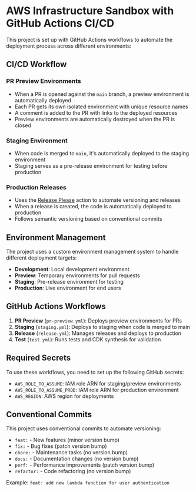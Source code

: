 # AWS Infrastructure Sandbox with GitHub Actions CI/CD

This project is set up with GitHub Actions workflows to automate the deployment process across different environments:

## CI/CD Workflow

### PR Preview Environments
- When a PR is opened against the `main` branch, a preview environment is automatically deployed
- Each PR gets its own isolated environment with unique resource names
- A comment is added to the PR with links to the deployed resources
- Preview environments are automatically destroyed when the PR is closed

### Staging Environment
- When code is merged to `main`, it's automatically deployed to the staging environment
- Staging serves as a pre-release environment for testing before production

### Production Releases
- Uses the [Release Please](https://github.com/googleapis/release-please) action to automate versioning and releases
- When a release is created, the code is automatically deployed to production
- Follows semantic versioning based on conventional commits

## Environment Management

The project uses a custom environment management system to handle different deployment targets:

- **Development**: Local development environment
- **Preview**: Temporary environments for pull requests
- **Staging**: Pre-release environment for testing
- **Production**: Live environment for end users

## GitHub Actions Workflows

1. **PR Preview** (`pr-preview.yml`): Deploys preview environments for PRs
2. **Staging** (`staging.yml`): Deploys to staging when code is merged to main
3. **Release** (`release.yml`): Manages releases and deploys to production
4. **Test** (`test.yml`): Runs tests and CDK synthesis for validation

## Required Secrets

To use these workflows, you need to set up the following GitHub secrets:

- `AWS_ROLE_TO_ASSUME`: IAM role ARN for staging/preview environments
- `AWS_ROLE_TO_ASSUME_PROD`: IAM role ARN for production environment
- `AWS_REGION`: AWS region for deployments

## Conventional Commits

This project uses conventional commits to automate versioning:

- `feat:` - New features (minor version bump)
- `fix:` - Bug fixes (patch version bump)
- `chore:` - Maintenance tasks (no version bump)
- `docs:` - Documentation changes (no version bump)
- `perf:` - Performance improvements (patch version bump)
- `refactor:` - Code refactoring (no version bump)

Example: `feat: add new lambda function for user authentication`
